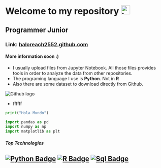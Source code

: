 
# Welcome to my repository <img src="https://user-images.githubusercontent.com/1303154/88677602-1635ba80-d120-11ea-84d8-d263ba5fc3c0.gif" width="28px" alt="hi">
## Programmer Junior
### Link: [haloreach2552.github.com](https://haloreach2552.github.io/Data_repository/)
#### More information soon :)
* I usually upload files from Jupyter Notebook. All those files provides tools in order to analyze the data from other repositories.
* The programing language I use is **Python**. Not in **R**
* Also there are some dataset to download directly from Github.

![Github logo](https://github.githubassets.com/images/modules/logos_page/Octocat.png)


* ffffff

```python
print("Hola Mundo")
```

```python
import pandas as pd
import numpy as np
import matplotlib as plt
```

##### Top Technologies

[![Python Badge](https://img.shields.io/badge/-Python-F0DB4F?style=for-the-badge&labelColor=black&logo=python&logoColor=F0DB4F)](#) [![R Badge](https://img.shields.io/badge/-R-007acc?style=for-the-badge&labelColor=black&logo=R&logoColor=007acc)](#) [![Sql Badge](https://img.shields.io/badge/-Sql-007acc?style=for-the-badge&labelColor=black&logo=sql&logoColor=007acc)](#)
---

